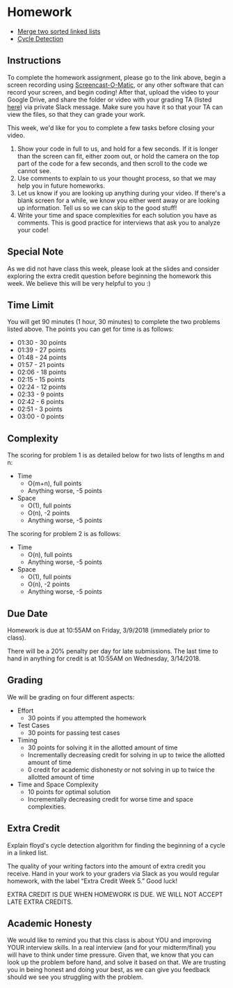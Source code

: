 # Homework
- [Merge two sorted linked lists ](https://www.hackerrank.com/challenges/merge-two-sorted-linked-lists/problem)
- [Cycle Detection](https://www.hackerrank.com/challenges/detect-whether-a-linked-list-contains-a-cycle/problem)

  
## Instructions
  
To complete the homework assignment, please go to the link above, begin a screen recording using [Screencast-O-Matic](https://screencast-o-matic.com/), or any other software that can record your screen, and begin coding! After that, upload the video to your Google Drive, and share the folder or video with your grading TA (listed [here](https://github.com/UMD-CS-STICs/389Ospring18/blob/master/Grading%20TA%20Assignments.pdf)) via private Slack message. Make sure you have it so that your TA can view the files, so that they can grade your work.

This week, we'd like for you to complete a few tasks before closing your video.
  1. Show your code in full to us, and hold for a few seconds. If it is longer than the screen can fit, either zoom out, or hold the camera on the top part of the code for a few seconds, and then scroll to the code we cannot see.
  2. Use comments to explain to us your thought process, so that we may help you in future homeworks.
  3. Let us know if you are looking up anything during your video. If there's a blank screen for a while, we know you either went away or are looking up information. Tell us so we can skip to the good stuff!
  4. Write your time and space complexities for each solution you have as comments. This is good practice for interviews that ask you to analyze your code!

## Special Note

As we did not have class this week, please look at the slides and consider exploring the extra credit question before beginning the homework this week. We believe this will be very helpful to you :)

## Time Limit

You will get 90 minutes (1 hour, 30 minutes) to complete the two problems listed above. The points you can get for time is as follows:
  - 01:30 - 30 points
  - 01:39 - 27 points
  - 01:48 - 24 points
  - 01:57 - 21 points
  - 02:06 - 18 points
  - 02:15 - 15 points
  - 02:24 - 12 points
  - 02:33 - 9 points
  - 02:42 - 6 points
  - 02:51 - 3 points
  - 03:00 - 0 points
 
 ## Complexity
 
The scoring for problem 1 is as detailed below for two lists of lengths m and n:

  - Time
    - O(m+n), full points
    - Anything worse, -5 points
  - Space
    - O(1), full points
    - O(n), -2 points
    - Anything worse, -5 points

The scoring for problem 2 is as follows:

  - Time
    - O(n), full points
    - Anything worse, -5 points
  - Space
    - O(1), full points
    - O(n), -2 points
    - Anything worse, -5 points   

## Due Date
Homework is due at 10:55AM on Friday, 3/9/2018 (immediately prior to class).

There will be a 20% penalty per day for late submissions. The last time to hand in anything for credit is at 10:55AM on Wednesday, 3/14/2018.

## Grading
We will be grading on four different aspects:
- Effort
  - 30 points if you attempted the homework
- Test Cases
  - 30 points for passing test cases
- Timing 
  - 30 points for solving it in the allotted amount of time
  - Incrementally decreasing credit for solving in up to twice the allotted amount of time
  - 0 credit for academic dishonesty or not solving in up to twice the allotted amount of time
- Time and Space Complexity
  - 10 points for optimal solution
  - Incrementally decreasing credit for worse time and space complexities.

## Extra Credit
Explain floyd's cycle detection algorithm for finding the beginning of a cycle in a linked list.

The quality of your writing factors into the amount of extra credit you receive. Hand in your work to your graders via Slack as you would regular homework, with the label “Extra Credit Week 5.” Good luck!

EXTRA CREDIT IS DUE WHEN HOMEWORK IS DUE. WE WILL NOT ACCEPT LATE EXTRA CREDITS.

## Academic Honesty
We would like to remind you that this class is about YOU and improving YOUR interview skills. In a real interview (and for your midterm/final) you will have to think under time pressure. Given that, we know that you can look up the problem before hand, and solve it based on that. We are trusting you in being honest and doing your best, as we can give you feedback should we see you struggling with the problem.
